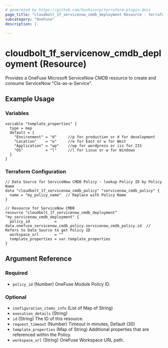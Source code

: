 ```yaml
---
# generated by https://github.com/hashicorp/terraform-plugin-docs
page_title: "cloudbolt_1f_servicenow_cmdb_deployment Resource - terraform-provider-cloudbolt"
subcategory: "OneFuse"
description: |-
  
---
```


# cloudbolt_1f_servicenow_cmdb_deployment (Resource)

Provides a OneFuse Microsoft ServiceNow CMDB resource to create and consume ServiceNow "CIs-as-a-Service".

## Example Usage

### Variables
```hcl
variable "template_properties" {
  type = map
  default = {
    "Environment" = "d"     //p for production or d for development
    "Location"    = "w"     //e for East or w for West
    "Application" = "wp"    //wp for wordpress or iis for IIS
    "OS"          = "l"     //l for Linux or w for Windows
  }
}
```

### Terraform Configuration
```hcl
// Data Source for ServiceNow CMDB Policy - lookup Policy ID by Policy Name
data "cloudbolt_1f_servicenow_cmdb_policy" "servicenow_cmdb_policy" {
  name = "my_policy_name"  // Replace with Policy Name
}

// Resource for ServiceNow CMDB
resource "cloudbolt_1f_servicenow_cmdb_deployment" "my_servicenow_cmdb_deployment" {
  policy_id           = data.onefuse_servicenow_cmdb_policy.servicenow_cmdb_policy.id  // Refers to Data Source to get Policy ID
  workspace_url       = ""
  template_properties = var.template_properties
}
```

<!-- schema generated by tfplugindocs -->
## Argument Reference

### Required

- `policy_id` (Number) OneFuse Module Policy ID.

### Optional

- `configuration_items_info` (List of Map of String)
- `execution_details` (String)
- `id` (String) The ID of this resource.
- `request_timeout` (Number) Timeout in minutes, Default (30)
- `template_properties` (Map of String) Additional properties that are referenced within the Policy.
- `workspace_url` (String) OneFuse Workspace URL path.


